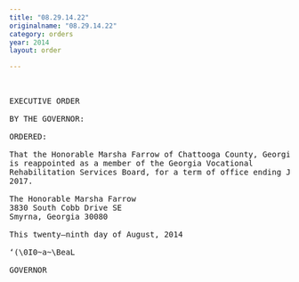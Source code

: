 ```yaml
---
title: "08.29.14.22"
originalname: "08.29.14.22"
category: orders
year: 2014
layout: order

---
```

<pre>
 

EXECUTIVE ORDER

BY THE GOVERNOR:

ORDERED:

That the Honorable Marsha Farrow of Chattooga County, Georgia,
is reappointed as a member of the Georgia Vocational
Rehabilitation Services Board, for a term of office ending July 1,
2017.

The Honorable Marsha Farrow
3830 South Cobb Drive SE
Smyrna, Georgia 30080

This twenty—ninth day of August, 2014

‘(\0I0~a~\BeaL

GOVERNOR

</pre>
